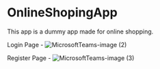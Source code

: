 # OnlineShopingApp



This app is a dummy app made for online shopping.

Login Page  -
![MicrosoftTeams-image (2)](https://user-images.githubusercontent.com/59441111/196399944-dce42e91-f706-49fd-a2dd-73b8d74f85a2.png)

Register Page -
![MicrosoftTeams-image (3)](https://user-images.githubusercontent.com/59441111/196400289-a95ce5d6-2379-41bb-bf7c-20729c2532bd.png)



